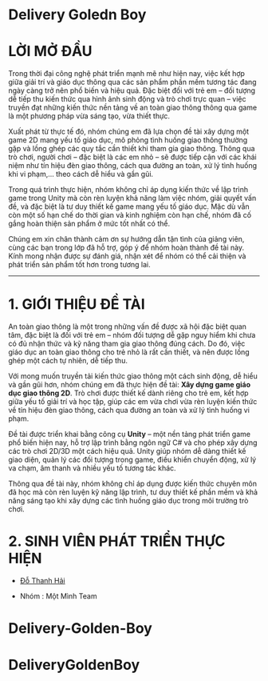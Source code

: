 # Delivery Goledn Boy

# LỜI MỞ ĐẦU

Trong thời đại công nghệ phát triển mạnh mẽ như hiện nay, việc kết hợp giữa giải trí và giáo dục thông qua các sản phẩm phần mềm tương tác đang ngày càng trở nên phổ biến và hiệu quả. Đặc biệt đối với trẻ em – đối tượng dễ tiếp thu kiến thức qua hình ảnh sinh động và trò chơi trực quan – việc truyền đạt những kiến thức nền tảng về an toàn giao thông thông qua game là một phương pháp vừa sáng tạo, vừa thiết thực.

Xuất phát từ thực tế đó, nhóm chúng em đã lựa chọn đề tài xây dựng một game 2D mang yếu tố giáo dục, mô phỏng tình huống giao thông thường gặp và lồng ghép các quy tắc cần thiết khi tham gia giao thông. Thông qua trò chơi, người chơi – đặc biệt là các em nhỏ – sẽ được tiếp cận với các khái niệm như tín hiệu đèn giao thông, cách qua đường an toàn, xử lý tình huống khi vi phạm,... theo cách dễ hiểu và gần gũi.

Trong quá trình thực hiện, nhóm không chỉ áp dụng kiến thức về lập trình game trong Unity mà còn rèn luyện khả năng làm việc nhóm, giải quyết vấn đề, và đặc biệt là tư duy thiết kế game mang yếu tố giáo dục. Mặc dù vẫn còn một số hạn chế do thời gian và kinh nghiệm còn hạn chế, nhóm đã cố gắng hoàn thiện sản phẩm ở mức tốt nhất có thể.

Chúng em xin chân thành cảm ơn sự hướng dẫn tận tình của giảng viên, cùng các bạn trong lớp đã hỗ trợ, góp ý để nhóm hoàn thành đề tài này. Kính mong nhận được sự đánh giá, nhận xét để nhóm có thể cải thiện và phát triển sản phẩm tốt hơn trong tương lai.

---

# 1. GIỚI THIỆU ĐỀ TÀI

An toàn giao thông là một trong những vấn đề được xã hội đặc biệt quan tâm, đặc biệt là đối với trẻ em – nhóm đối tượng dễ gặp nguy hiểm khi chưa có đủ nhận thức và kỹ năng tham gia giao thông đúng cách. Do đó, việc giáo dục an toàn giao thông cho trẻ nhỏ là rất cần thiết, và nên được lồng ghép một cách tự nhiên, dễ tiếp thu.

Với mong muốn truyền tải kiến thức giao thông một cách sinh động, dễ hiểu và gần gũi hơn, nhóm chúng em đã thực hiện đề tài: **Xây dựng game giáo dục giao thông 2D**. Trò chơi được thiết kế dành riêng cho trẻ em, kết hợp giữa yếu tố giải trí và học tập, giúp các em vừa chơi vừa rèn luyện kiến thức về tín hiệu đèn giao thông, cách qua đường an toàn và xử lý tình huống vi phạm.

Đề tài được triển khai bằng công cụ **Unity** – một nền tảng phát triển game phổ biến hiện nay, hỗ trợ lập trình bằng ngôn ngữ C# và cho phép xây dựng các trò chơi 2D/3D một cách hiệu quả. Unity giúp nhóm dễ dàng thiết kế giao diện, quản lý các đối tượng trong game, điều khiển chuyển động, xử lý va chạm, âm thanh và nhiều yếu tố tương tác khác.

Thông qua đề tài này, nhóm không chỉ áp dụng được kiến thức chuyên môn đã học mà còn rèn luyện kỹ năng lập trình, tư duy thiết kế phần mềm và khả năng sáng tạo khi xây dựng các tình huống giáo dục trong môi trường trò chơi.

# 2. SINH VIÊN PHÁT TRIỂN THỰC HIỆN

- [Đỗ Thanh Hải](https://github.com/Thanhhai1404)

- Nhóm : Một Mình Team
# Delivery-Golden-Boy
# DeliveryGoldenBoy
